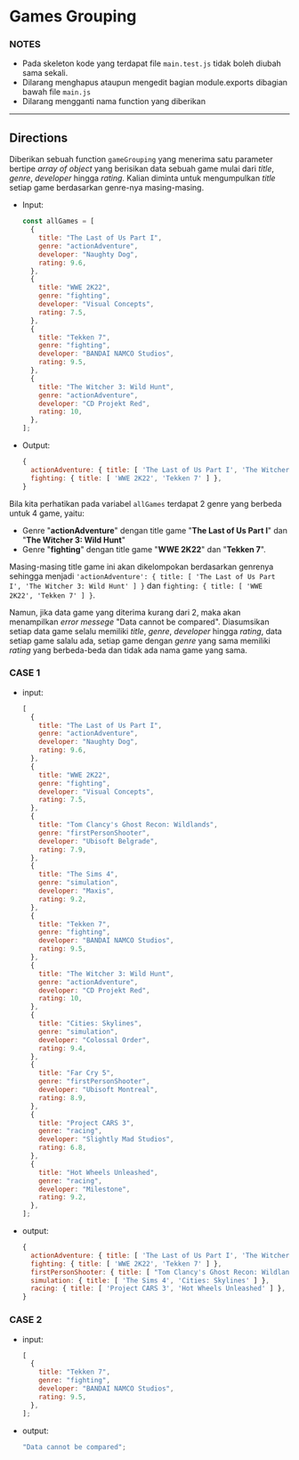 # Games Grouping

### NOTES

- Pada skeleton kode yang terdapat file `main.test.js` tidak boleh diubah sama sekali.
- Dilarang menghapus ataupun mengedit bagian module.exports dibagian bawah file `main.js`
- Dilarang mengganti nama function yang diberikan

---

## Directions

Diberikan sebuah function `gameGrouping` yang menerima satu parameter bertipe _array of object_ yang berisikan data sebuah game mulai dari _title_, _genre_, _developer_ hingga _rating_. Kalian diminta untuk mengumpulkan _title_ setiap game berdasarkan genre-nya masing-masing.

   - Input:

     ```js
     const allGames = [
       {
         title: "The Last of Us Part I",
         genre: "actionAdventure",
         developer: "Naughty Dog",
         rating: 9.6,
       },
       {
         title: "WWE 2K22",
         genre: "fighting",
         developer: "Visual Concepts",
         rating: 7.5,
       },
       {
         title: "Tekken 7",
         genre: "fighting",
         developer: "BANDAI NAMCO Studios",
         rating: 9.5,
       },
       {
         title: "The Witcher 3: Wild Hunt",
         genre: "actionAdventure",
         developer: "CD Projekt Red",
         rating: 10,
       },
     ];
     ```

   - Output:

     ```js
     {
       actionAdventure: { title: [ 'The Last of Us Part I', 'The Witcher 3: Wild Hunt' ] },
       fighting: { title: [ 'WWE 2K22', 'Tekken 7' ] },
     }
     ```

Bila kita perhatikan pada variabel `allGames` terdapat 2 genre yang berbeda untuk 4 game, yaitu:

- Genre "**actionAdventure**" dengan title game "**The Last of Us Part I**" dan "**The Witcher 3: Wild Hunt**"
- Genre "**fighting**" dengan title game "**WWE 2K22**" dan "**Tekken 7**".

Masing-masing title game ini akan dikelompokan berdasarkan genrenya sehingga menjadi `'actionAdventure': { title: [ 'The Last of Us Part I', 'The Witcher 3: Wild Hunt' ] }` dan `fighting: { title: [ 'WWE 2K22', 'Tekken 7' ] }`. 

Namun, jika data game yang diterima kurang dari 2, maka akan menampilkan _error messege_ "Data cannot be compared". Diasumsikan setiap data game selalu memiliki _title_, _genre_, _developer_ hingga _rating_, data setiap game salalu ada, setiap game dengan _genre_ yang sama memiliki _rating_ yang berbeda-beda dan tidak ada nama game yang sama.

### CASE 1

- input:

  ```js
  [
    {
      title: "The Last of Us Part I",
      genre: "actionAdventure",
      developer: "Naughty Dog",
      rating: 9.6,
    },
    {
      title: "WWE 2K22",
      genre: "fighting",
      developer: "Visual Concepts",
      rating: 7.5,
    },
    {
      title: "Tom Clancy's Ghost Recon: Wildlands",
      genre: "firstPersonShooter",
      developer: "Ubisoft Belgrade",
      rating: 7.9,
    },
    {
      title: "The Sims 4",
      genre: "simulation",
      developer: "Maxis",
      rating: 9.2,
    },
    {
      title: "Tekken 7",
      genre: "fighting",
      developer: "BANDAI NAMCO Studios",
      rating: 9.5,
    },
    {
      title: "The Witcher 3: Wild Hunt",
      genre: "actionAdventure",
      developer: "CD Projekt Red",
      rating: 10,
    },
    {
      title: "Cities: Skylines",
      genre: "simulation",
      developer: "Colossal Order",
      rating: 9.4,
    },
    {
      title: "Far Cry 5",
      genre: "firstPersonShooter",
      developer: "Ubisoft Montreal",
      rating: 8.9,
    },
    {
      title: "Project CARS 3",
      genre: "racing",
      developer: "Slightly Mad Studios",
      rating: 6.8,
    },
    {
      title: "Hot Wheels Unleashed",
      genre: "racing",
      developer: "Milestone",
      rating: 9.2,
    },
  ];
  ```

- output:
  ```js
  {
    actionAdventure: { title: [ 'The Last of Us Part I', 'The Witcher 3: Wild Hunt' ] },
    fighting: { title: [ 'WWE 2K22', 'Tekken 7' ] },
    firstPersonShooter: { title: [ "Tom Clancy's Ghost Recon: Wildlands", 'Far Cry 5' ] },
    simulation: { title: [ 'The Sims 4', 'Cities: Skylines' ] },
    racing: { title: [ 'Project CARS 3', 'Hot Wheels Unleashed' ] },
  }
  ```

### CASE 2

- input:

  ```js
  [
    {
      title: "Tekken 7",
      genre: "fighting",
      developer: "BANDAI NAMCO Studios",
      rating: 9.5,
    },
  ];
  ```

- output:
  ```js
  "Data cannot be compared";
  ```
